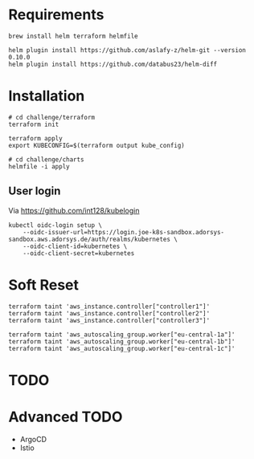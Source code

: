 # Requirements

```shell script
brew install helm terraform helmfile

helm plugin install https://github.com/aslafy-z/helm-git --version 0.10.0
helm plugin install https://github.com/databus23/helm-diff
```

# Installation

```shell script
# cd challenge/terraform
terraform init

terraform apply
export KUBECONFIG=$(terraform output kube_config)

# cd challenge/charts
helmfile -i apply
```

## User login

Via https://github.com/int128/kubelogin
```
kubectl oidc-login setup \
    --oidc-issuer-url=https://login.joe-k8s-sandbox.adorsys-sandbox.aws.adorsys.de/auth/realms/kubernetes \
    --oidc-client-id=kubernetes \
    --oidc-client-secret=kubernetes                
```


# Soft Reset
```shell script
terraform taint 'aws_instance.controller["controller1"]'
terraform taint 'aws_instance.controller["controller2"]'
terraform taint 'aws_instance.controller["controller3"]'

terraform taint 'aws_autoscaling_group.worker["eu-central-1a"]'
terraform taint 'aws_autoscaling_group.worker["eu-central-1b"]' 
terraform taint 'aws_autoscaling_group.worker["eu-central-1c"]'
```

# TODO

# Advanced TODO
* ArgoCD
* Istio
